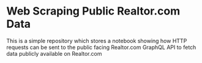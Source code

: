 # Web Scraping Public Realtor.com Data

This is a simple repository which stores a notebook showing how HTTP requests can be sent to the public facing Realtor.com GraphQL API to fetch data publicly available on Realtor.com